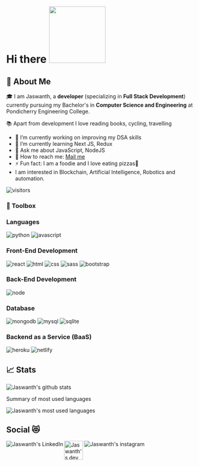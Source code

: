# Hi there <img src="https://media.giphy.com/media/Wj7lNjMNDxSmc/giphy.gif" width="150px">
## 🚀 About Me
🎓 I am Jaswanth, a **developer** (specializing in **Full Stack Development**) currently pursuing my Bachelor's in **Computer Science and Engineering** at Pondicherry Engineering College.

📚 Apart from development I love reading books, cycling, travelling

- 🔭 I’m currently working on improving my DSA skills
- 🌱 I’m currently learning Next JS, Redux
- 💬 Ask me about JavaScript, NodeJS
- 📮 How to reach me: <a href="mailto:vishnugajulapalli123@gmail.com">Mail me</a>
- ⚡ Fun fact: I am a foodie and I love eating pizzas🍕
- I am interested in Blockchain, Artificial Intelligence, Robotics and automation.

![visitors](https://visitor-badge-reloaded.herokuapp.com/badge?page_id=imprimph.imprimph&color=abc4ff)

### 🧰 Toolbox

### Languages

![python](https://img.shields.io/badge/Python-3776AB?style=for-the-badge&logo=python&logoColor=white)
![javascript](https://img.shields.io/badge/JavaScript-323330?style=for-the-badge&logo=javascript&logoColor=F7DF1E)


### Front-End Development

![react](https://img.shields.io/badge/React-20232A?style=for-the-badge&logo=react&logoColor=61DAFB)
![html](https://img.shields.io/badge/HTML5-E34F26?style=for-the-badge&logo=html5&logoColor=white)
![css](https://img.shields.io/badge/CSS3-1572B6?style=for-the-badge&logo=css3&logoColor=white)
![sass](https://img.shields.io/badge/SASS-CC6699?style=for-the-badge&logo=sass&logoColor=white)
![bootstrap](https://img.shields.io/badge/Bootstrap-563D7C?style=for-the-badge&logo=bootstrap&logoColor=white)

### Back-End Development

![node](https://img.shields.io/badge/Node.js-339933?style=for-the-badge&logo=node.js&logoColor=white)

### Database

![mongodb](https://img.shields.io/badge/MongoDB-47A248?style=for-the-badge&logo=mongodb&logoColor=white)
![mysql](https://img.shields.io/badge/MySQL-00000F?style=for-the-badge&logo=mysql&logoColor=white)
![sqlite](https://img.shields.io/badge/SQLite-07405E?style=for-the-badge&logo=sqlite&logoColor=white)

### Backend as a Service (BaaS)

![heroku](https://img.shields.io/badge/Heroku-430098?style=for-the-badge&logo=heroku&logoColor=white)
![netlify](https://img.shields.io/badge/Netlify-00C7B7?style=for-the-badge&logo=netlify&logoColor=white)

## 📈 Stats
![Jaswanth's github stats](https://github-readme-stats.vercel.app/api?username=imprimph&show_icons=true&theme=onedark) 

Summary of most used languages

![Jaswanth's most used languages](https://github-readme-stats.vercel.app/api/top-langs/?username=imprimph&layout=compact)

## Social 😻

<a href="https://www.linkedin.com/in/vishnu-sai-jaswanth-gajulapalli-0670811a7/">
  <img align="left" alt="Jaswanth's LinkedIn" src="https://img.icons8.com/doodle/50/000000/linkedin--v2.png"/>
</a>

<a href="https://dev.to/imprimph">
  <img align="left" alt="Jaswanth's dev" src="https://d2fltix0v2e0sb.cloudfront.net/dev-badge.svg" height="50" width="50">
</a>

<a href="https://www.instagram.com/moments._of_.mine/">
  <img align="left" alt="Jaswanth's instagram" src="https://img.icons8.com/doodle/50/000000/instagram-new.png"/>
</a>
